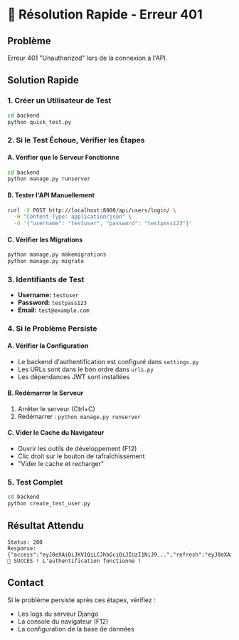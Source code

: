 # 🔧 Résolution Rapide - Erreur 401

## Problème
Erreur 401 "Unauthorized" lors de la connexion à l'API.

## Solution Rapide

### 1. Créer un Utilisateur de Test
```bash
cd backend
python quick_test.py
```

### 2. Si le Test Échoue, Vérifier les Étapes

#### A. Vérifier que le Serveur Fonctionne
```bash
cd backend
python manage.py runserver
```

#### B. Tester l'API Manuellement
```bash
curl -X POST http://localhost:8000/api/users/login/ \
  -H "Content-Type: application/json" \
  -d '{"username": "testuser", "password": "testpass123"}'
```

#### C. Vérifier les Migrations
```bash
python manage.py makemigrations
python manage.py migrate
```

### 3. Identifiants de Test
- **Username:** `testuser`
- **Password:** `testpass123`
- **Email:** `test@example.com`

### 4. Si le Problème Persiste

#### A. Vérifier la Configuration
- Le backend d'authentification est configuré dans `settings.py`
- Les URLs sont dans le bon ordre dans `urls.py`
- Les dépendances JWT sont installées

#### B. Redémarrer le Serveur
1. Arrêter le serveur (Ctrl+C)
2. Redémarrer : `python manage.py runserver`

#### C. Vider le Cache du Navigateur
- Ouvrir les outils de développement (F12)
- Clic droit sur le bouton de rafraîchissement
- "Vider le cache et recharger"

### 5. Test Complet
```bash
cd backend
python create_test_user.py
```

## Résultat Attendu
```
Status: 200
Response: {"access":"eyJ0eXAiOiJKV1QiLCJhbGciOiJIUzI1NiJ9...","refresh":"eyJ0eXAiOiJKV1QiLCJhbGciOiJIUzI1NiJ9..."}
🎉 SUCCÈS ! L'authentification fonctionne !
```

## Contact
Si le problème persiste après ces étapes, vérifiez :
- Les logs du serveur Django
- La console du navigateur (F12)
- La configuration de la base de données 